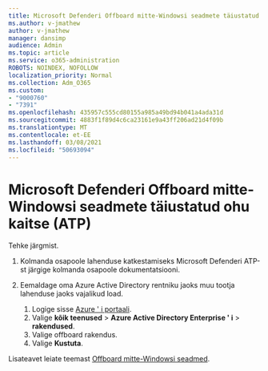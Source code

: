 ```yaml
---
title: Microsoft Defenderi Offboard mitte-Windowsi seadmete täiustatud ohu kaitse (ATP)
ms.author: v-jmathew
author: v-jmathew
manager: dansimp
audience: Admin
ms.topic: article
ms.service: o365-administration
ROBOTS: NOINDEX, NOFOLLOW
localization_priority: Normal
ms.collection: Adm_O365
ms.custom:
- "9000760"
- "7391"
ms.openlocfilehash: 435957c555cd80155a985a49bd94b041a4ada31d
ms.sourcegitcommit: 4883f1f89d4c6ca23161e9a43ff206ad21d4f09b
ms.translationtype: MT
ms.contentlocale: et-EE
ms.lasthandoff: 03/08/2021
ms.locfileid: "50693094"
---
```

# <a name="offboard-non-windows-devices-from-microsoft-defender-advanced-threat-protection-atp"></a>Microsoft Defenderi Offboard mitte-Windowsi seadmete täiustatud ohu kaitse (ATP)

Tehke järgmist.

1. Kolmanda osapoole lahenduse katkestamiseks Microsoft Defenderi ATP-st järgige kolmanda osapoole dokumentatsiooni.
2. Eemaldage oma Azure Active Directory rentniku jaoks muu tootja lahenduse jaoks vajalikud load.

    1. Logige sisse [Azure ' i portaali](https://go.microsoft.com/fwlink/?linkid=2125612).
    1. Valige **kõik teenused**  >  **Azure Active Directory Enterprise ' i**  >  **rakendused**.
    1. Valige offboard rakendus.
    1. Valige **Kustuta**.

Lisateavet leiate teemast [Offboard mitte-Windowsi seadmed](https://go.microsoft.com/fwlink/?linkid=2143630).
